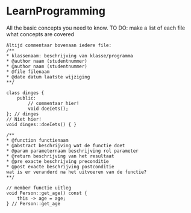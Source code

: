 # LearnProgramming
All the basic concepts you need to know.
TO DO: make a list of each file what concepts are covered

```
Altijd commentaar bovenaan iedere file:
/**
* klassenaam: beschrijving van klasse/programma
* @author naam (studentnummer)
* @author naam (studentnummer)
* @file filenaam
* @date datum laatste wijziging
**/
```

```
class dinges {
    public:
        // commentaar hier!
        void doeIets();
}; // dinges
// Niet hier!
void dinges::doeIets() { }
```

```
/**
* @function functienaam
* @abstract beschrijving wat de functie doet
* @param parameternaam beschrijving rol parameter
* @return beschrijving van het resultaat
* @pre exacte beschrijving preconditie
* @post exacte beschrijving postconditie
wat is er veranderd na het uitvoeren van de functie?
**/
```

```
// member functie uitleg
void Person::get_age() const {
    this -> age = age;
} // Person::get_age

```
